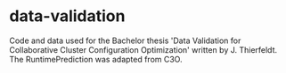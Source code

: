 # data-validation
Code and data used for the Bachelor thesis 'Data Validation for Collaborative Cluster Configuration Optimization' written by J. Thierfeldt. The RuntimePrediction was adapted from C3O.
